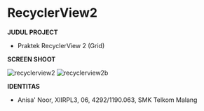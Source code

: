 # RecyclerView2

**JUDUL PROJECT**
- Praktek RecyclerView 2 (Grid)

**SCREEN SHOOT**

![recyclerview2](https://cloud.githubusercontent.com/assets/22114056/20103276/e3ee526a-a5fb-11e6-96fe-cab46c80f438.JPG)
![recyclerview2b](https://cloud.githubusercontent.com/assets/22114056/20103277/e3f4a73c-a5fb-11e6-94de-79f76c706654.JPG)

**IDENTITAS**
- Anisa' Noor, XIIRPL3, 06, 4292/1190.063, SMK Telkom Malang

